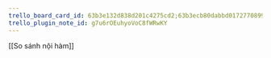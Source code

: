 ```yaml
---
trello_board_card_id: 63b3e132d838d201c4275cd2;63b3ecb80dabbd0172770899
trello_plugin_note_id: g7u6rOEuhyoVoC8fWRwKY
---
```

[[So sánh nội hàm]]